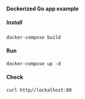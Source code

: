 #### Dockerized Go app example

##### Install

```
docker-compose build
```
#### Run

```
docker-compose up -d
```

#### Check

```
curl http//lockalhost:80
```
